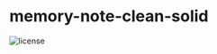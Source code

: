 # memory-note-clean-solid

![license](https://img.shields.io/github/license/danilosoarespinheiro/memory-note-clean-solid)

